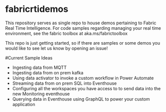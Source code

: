 # fabricrtidemos
 This repository serves as single repo to house demos pertaining to Fabric Real Time Intelligence. For code samples regarding managing your real time environment, see the fabric toolbox at aka.ms/fabrictoolbox

This repo is just getting started, so if there are samples or some demos you would like to see let us know by opening an issue!

#Current Sample Ideas
- Ingesting data from MQTT
- Ingesting data from on prem kafka
- Using data activator to invoke a custom workflow in Power Automate
- Streaming data from on prem SQL into Eventhouse
- Configuring all the workspaces you have access to to send data into the new Monitoring eventhouse
- Querying data in Eventhouse using GraphQL to power your custom application